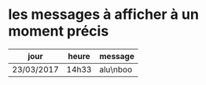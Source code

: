 # les messages à afficher à un moment précis

| jour       | heure   | message |
|---         |---      |---|
| 23/03/2017 | 14h33   | alu\nboo |

